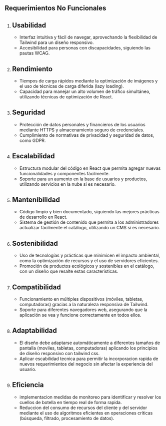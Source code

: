 ## Requerimientos No Funcionales

1. ## **Usabilidad**
    * Interfaz intuitiva y fácil de navegar, aprovechando la flexibilidad de Tailwind para un diseño responsivo.
    * Accesibilidad para personas con discapacidades, siguiendo las pautas WCAG.

2. ## **Rendimiento**
    * Tiempos de carga rápidos mediante la optimización de imágenes y el uso de técnicas de carga diferida (lazy loading).
    * Capacidad para manejar un alto volumen de tráfico simultáneo, utilizando técnicas de optimización de React.

3. ## **Seguridad**
    * Protección de datos personales y financieros de los usuarios mediante HTTPS y almacenamiento seguro de credenciales.
    * Cumplimiento de normativas de privacidad y seguridad de datos, como GDPR.

4. ## **Escalabilidad**
    * Estructura modular del código en React que permita agregar nuevas funcionalidades y componentes fácilmente.
    * Soporte para un aumento en la base de usuarios y productos, utilizando servicios en la nube si es necesario.

5. ## **Mantenibilidad**
    * Código limpio y bien documentado, siguiendo las mejores prácticas de desarrollo en React.
    * Sistema de gestión de contenido que permita a los administradores actualizar fácilmente el catálogo, utilizando un CMS si es necesario.

6. ## **Sostenibilidad**
    * Uso de tecnologías y prácticas que minimicen el impacto ambiental, como la optimización de recursos y el uso de servidores eficientes.
    * Promoción de productos ecológicos y sostenibles en el catálogo, con un diseño que resalte estas características.

7. ## **Compatibilidad**
    * Funcionamiento en múltiples dispositivos (móviles, tabletas, computadoras) gracias a la naturaleza responsiva de Tailwind.
    * Soporte para diferentes navegadores web, asegurando que la aplicación se vea y funcione correctamente en todos ellos.
    
8. ## **Adaptabilidad**
    * El diseño debe  adaptarse  automáticamente a diferentes tamaños de pantalla (moviles, tabletas, computadoras) aplicando los principios de diseño responsivo con  tailwind css.
    * Aplicar escabilidad tecnica para permitir la incorporacion rapida de nuevos requerimientos del negocio sin afectar la experiencia del usuario.

9. ## **Eficiencia**
    * implementacion medidas de monitoreo para identificar y resolver los cuellos de botella en tiempo real de forma rapida.
    * Reduccion del consumo de recursos del cliente y del servidor mediante el uso de algoritmos eficientes en operaciones críticas (búsqueda, filtrado, procesamiento de datos).

